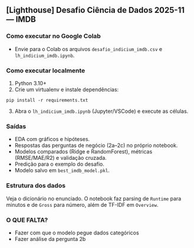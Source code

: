 ## [Lighthouse] Desafio Ciência de Dados 2025-11 — IMDB

### Como executar no Google Colab
- Envie para o Colab os arquivos `desafio_indicium_imdb.csv` e `lh_indicium_imdb.ipynb`.

### Como executar localmente
1. Python 3.10+
2. Crie um virtualenv e instale dependências:
```
pip install -r requirements.txt
```
3. Abra o `lh_indicium_imdb.ipynb` (Jupyter/VSCode) e execute as células.

### Saídas
- EDA com gráficos e hipóteses.
- Respostas das perguntas de negócio (2a–2c) no próprio notebook.
- Modelos comparados (Ridge e RandomForest), métricas (RMSE/MAE/R2) e validação cruzada.
- Predição para o exemplo do desafio.
- Modelo salvo em `best_imdb_model.pkl`.

### Estrutura dos dados
Veja o dicionário no enunciado. O notebook faz parsing de `Runtime` para minutos e de `Gross` para número, além de TF-IDF em `Overview`.


### O QUE FALTA?
- Fazer com que o modelo pegue dados categóricos
- Fazer análise da pergunta 2b
